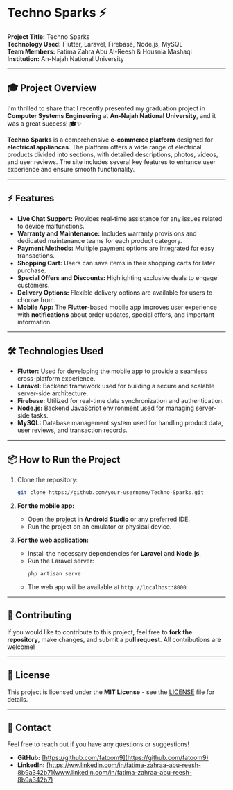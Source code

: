 # Techno Sparks ⚡️

**Project Title:** Techno Sparks  
**Technology Used:** Flutter, Laravel, Firebase, Node.js, MySQL  
**Team Members:** Fatima Zahra Abu Al-Reesh & Housnia Mashaqi  
**Institution:** An-Najah National University  

---

## 🎓 Project Overview

I'm thrilled to share that I recently presented my graduation project in **Computer Systems Engineering** at **An-Najah National University**, and it was a great success! 🎓✨

**Techno Sparks** is a comprehensive **e-commerce platform** designed for **electrical appliances**. The platform offers a wide range of electrical products divided into sections, with detailed descriptions, photos, videos, and user reviews. The site includes several key features to enhance user experience and ensure smooth functionality.

---

## ⚡️ Features

- **Live Chat Support:** Provides real-time assistance for any issues related to device malfunctions.
- **Warranty and Maintenance:** Includes warranty provisions and dedicated maintenance teams for each product category.
- **Payment Methods:** Multiple payment options are integrated for easy transactions.
- **Shopping Cart:** Users can save items in their shopping carts for later purchase.
- **Special Offers and Discounts:** Highlighting exclusive deals to engage customers.
- **Delivery Options:** Flexible delivery options are available for users to choose from.
- **Mobile App:** The **Flutter**-based mobile app improves user experience with **notifications** about order updates, special offers, and important information.

---

## 🛠️ Technologies Used

- **Flutter:** Used for developing the mobile app to provide a seamless cross-platform experience.
- **Laravel:** Backend framework used for building a secure and scalable server-side architecture.
- **Firebase:** Utilized for real-time data synchronization and authentication.
- **Node.js:** Backend JavaScript environment used for managing server-side tasks.
- **MySQL:** Database management system used for handling product data, user reviews, and transaction records.

---

## 📦 How to Run the Project

1. Clone the repository:
    ```bash
    git clone https://github.com/your-username/Techno-Sparks.git
    ```

2. **For the mobile app:**
   - Open the project in **Android Studio** or any preferred IDE.
   - Run the project on an emulator or physical device.

3. **For the web application:**
   - Install the necessary dependencies for **Laravel** and **Node.js**.
   - Run the Laravel server:
     ```bash
     php artisan serve
     ```
   - The web app will be available at `http://localhost:8000`.

---

## 🤝 Contributing

If you would like to contribute to this project, feel free to **fork the repository**, make changes, and submit a **pull request**. All contributions are welcome!

---

## 📄 License

This project is licensed under the **MIT License** - see the [LICENSE](LICENSE) file for details.

---

## 💬 Contact

Feel free to reach out if you have any questions or suggestions!

- **GitHub:** [https://github.com/fatoom9](https://github.com/fatoom9)
- **LinkedIn:** [https://ww.linkedin.com/in/fatima-zahraa-abu-reesh-8b9a342b7](www.linkedin.com/in/fatima-zahraa-abu-reesh-8b9a342b7)
